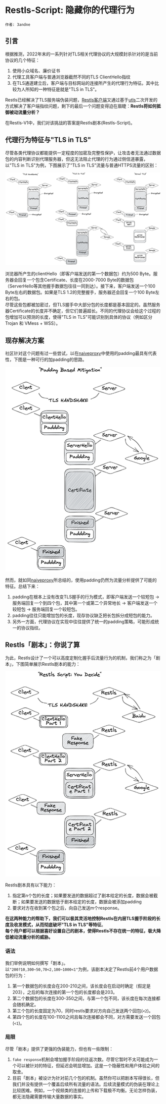 # Restls-Script: 隐藏你的代理行为

`作者: 3andne`

## 引言

根据推测，2022年末的一系列针对TLS相关代理协议的大规模封杀针对的是当前协议的几个特征：
1. 使用小众域名、廉价证书
2. 代理工具客户端与普通浏览器截然不同的TLS ClientHello指纹
3. 在TLS通道建立后，客户端与目标网站的连接所产生的代理行为特征。其中比较为人所知的一种特征是就是"TLS in TLS"。

Restls已经解决了TLS服务端伪装问题，[Restls客户端](https://github.com/3andne/restls-client-go)又通过基于[utls](https://github.com/refraction-networking/utls)二次开发的方式解决了客户端指纹问题，剩下的最后一个问题变得迫在眉睫：**Restls将如何抵御被动流量分析？**

在Restls-V1中，我们对该挑战的答案是Restls剧本(Restls-Script)。

## 代理行为特征与"TLS in TLS"

尽管各类代理协议都能提供一定程度的加密及完整性保护，让攻击者无法通过数据包的内容判断识别代理服务器，但这无法阻止代理的行为通过侧信道暴露，以"TLS in TLS"为例，下图展示了"TLS in TLS"流量与普通HTTPS流量的区别：  

![tls-in-tls](assets/tls-in-tls-illustration.png)

浏览器所产生的clientHello（即客户端发送的第一个数据包）约为500 Byte。服务器会回复一个包含Certificate、长度在2000-7000 Byte的数据包（ServerHello等其他握手数据包往往一同到达）。接下来，客户端发送一个100 Byte左右的数据包。如果是TLS 1.2的完整握手，服务器还会回复一个100 Byte左右的包。  
尽管这些包都被加密过，但TLS握手中大部分包的长度都是基本固定的。虽然服务器Certificate的长度并不确定，但它们普遍超长。不同的代理协议会给这个过程的包增加可以预测的长度，使得"TLS in TLS"可能识别到具体的协议（例如区分Trojan 和 VMess + WSS）。

## 现存解决方案

社区针对这个问题有过一些尝试，以在[naiveproxy](https://github.com/klzgrad/naiveproxy)中使用的padding最具有代表性，下图是一种可行的加padding的思路。

![padding](assets/padding.png)

然而，就如同[naiveproxy](https://github.com/klzgrad/naiveproxy#known-weaknesses)所总结的，使用padding仍然为流量分析提供了可能的特征。总结下来：
1. padding在根本上没有改变TLS握手的行为模式，即客户端发送一个较短包 -> 服务端回复一个到四个包，其中第一个或第二个异常地长 -> 客户端发送一个较短包 -> 服务端回复一个较短包。
2. padding往往只能增加包的长度，现存协议缺乏把长包拆分成短包的能力。
3. 另外一方面，代理协议在实现中往往提供了统一的padding策略，可能形成统一的协议指纹。

## Restls「剧本」：你说了算

为此，Restls设计了一个可以高度定制化握手后流量行为的机制，我们称之为「剧本」，下图简单展示Restls剧本的能力：

![restls-script](assets/restls-script.png)

Restls剧本具有以下能力：
1. 指定第n个包的长度；如果要发送的数据超过了剧本给定的长度，数据会被截断；如果要发送的数据低于剧本给定的长度，数据会被添加padding
2. 要求对方在收到某个包之后，向自己发送m个response。

**在这两种能力的帮助下，我们可以极其灵活地控制Restls在内层TLS握手阶段的长度及收发模式，从而彻底破坏"TLS in TLS"等特征**。  
**每个用户都可以根据喜好设置自己的剧本，使得Restls不存在统一的特征，极大降低被动流量分析的威胁。**

### 语法

我们举例说明如何撰写「剧本」。  
以`"200?10,300~50,70<2,100~1000<1"`为例，该剧本决定了Restls前4个用户数据包的行为：
1. 第一个数据包的长度会在200-210之间，该长度会在启动时确定（假定是203），之后的每次连接的第一个包的长度都会是203。
2. 第二个数据包的长度在300-350之间，与第一个包不同，该长度在每次连接都会随机确定。
3. 第三个包的长度固定为70，同时restls要求对方向自己发送两个回包(`<2`)。
4. 第四个包的长度在100-1100之间且每次连接都会不同，对方需要发送一个回包(`<1`)。

### 局限

尽管「剧本」提供了更强的伪装能力，但也有一些限制：
1. `fake response`机制会增加握手阶段的往返次数。尽管它暂时不太可能成为一个可以被针对的特征，但延迟会明显增加。这是一个隐蔽性和用户体验之间的取舍。
2. 目前「剧本」被设计为针对前几个包的机制。虽然你可以把剧本写得很长，但我们并没有提供一个覆盖后续所有流量的语法。后续流量模式的伪装在理论上比较困难。例如，一个视频类的连接的上传和下载极不均衡。无论怎样伪装，都无法隐藏需要传输大量数据的事实。